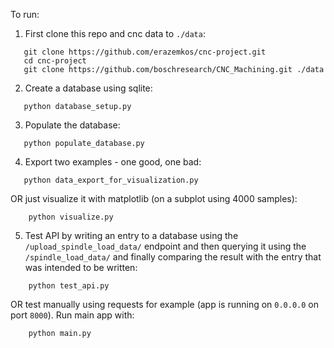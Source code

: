 To run:

1. First clone this repo and cnc data to `./data`:

```
   git clone https://github.com/erazemkos/cnc-project.git
   cd cnc-project
   git clone https://github.com/boschresearch/CNC_Machining.git ./data
```

2. Create a database using sqlite:

```
   python database_setup.py
```

3. Populate the database:

```
   python populate_database.py
```

4. Export two examples - one good, one bad:

```
   python data_export_for_visualization.py
```

OR just visualize it with matplotlib (on a subplot using 4000 samples):

```
    python visualize.py
```

5. Test API by writing an entry to a database using the `/upload_spindle_load_data/` endpoint and then querying it
using the `/spindle_load_data/` and finally comparing the result with the entry that was intended to be written:

```
    python test_api.py
```

OR test manually using requests for example (app is running on `0.0.0.0` on port `8000`). Run main app with:

```
    python main.py
```
